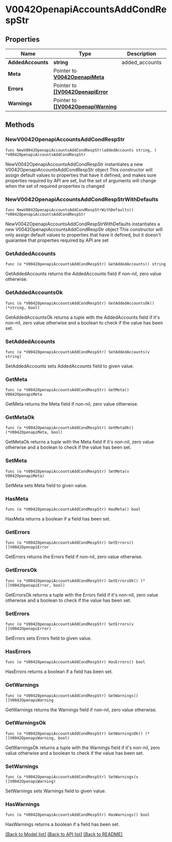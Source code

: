 # V0042OpenapiAccountsAddCondRespStr

## Properties

Name | Type | Description | Notes
------------ | ------------- | ------------- | -------------
**AddedAccounts** | **string** | added_accounts | 
**Meta** | Pointer to [**V0042OpenapiMeta**](V0042OpenapiMeta.md) |  | [optional] 
**Errors** | Pointer to [**[]V0042OpenapiError**](V0042OpenapiError.md) |  | [optional] 
**Warnings** | Pointer to [**[]V0042OpenapiWarning**](V0042OpenapiWarning.md) |  | [optional] 

## Methods

### NewV0042OpenapiAccountsAddCondRespStr

`func NewV0042OpenapiAccountsAddCondRespStr(addedAccounts string, ) *V0042OpenapiAccountsAddCondRespStr`

NewV0042OpenapiAccountsAddCondRespStr instantiates a new V0042OpenapiAccountsAddCondRespStr object
This constructor will assign default values to properties that have it defined,
and makes sure properties required by API are set, but the set of arguments
will change when the set of required properties is changed

### NewV0042OpenapiAccountsAddCondRespStrWithDefaults

`func NewV0042OpenapiAccountsAddCondRespStrWithDefaults() *V0042OpenapiAccountsAddCondRespStr`

NewV0042OpenapiAccountsAddCondRespStrWithDefaults instantiates a new V0042OpenapiAccountsAddCondRespStr object
This constructor will only assign default values to properties that have it defined,
but it doesn't guarantee that properties required by API are set

### GetAddedAccounts

`func (o *V0042OpenapiAccountsAddCondRespStr) GetAddedAccounts() string`

GetAddedAccounts returns the AddedAccounts field if non-nil, zero value otherwise.

### GetAddedAccountsOk

`func (o *V0042OpenapiAccountsAddCondRespStr) GetAddedAccountsOk() (*string, bool)`

GetAddedAccountsOk returns a tuple with the AddedAccounts field if it's non-nil, zero value otherwise
and a boolean to check if the value has been set.

### SetAddedAccounts

`func (o *V0042OpenapiAccountsAddCondRespStr) SetAddedAccounts(v string)`

SetAddedAccounts sets AddedAccounts field to given value.


### GetMeta

`func (o *V0042OpenapiAccountsAddCondRespStr) GetMeta() V0042OpenapiMeta`

GetMeta returns the Meta field if non-nil, zero value otherwise.

### GetMetaOk

`func (o *V0042OpenapiAccountsAddCondRespStr) GetMetaOk() (*V0042OpenapiMeta, bool)`

GetMetaOk returns a tuple with the Meta field if it's non-nil, zero value otherwise
and a boolean to check if the value has been set.

### SetMeta

`func (o *V0042OpenapiAccountsAddCondRespStr) SetMeta(v V0042OpenapiMeta)`

SetMeta sets Meta field to given value.

### HasMeta

`func (o *V0042OpenapiAccountsAddCondRespStr) HasMeta() bool`

HasMeta returns a boolean if a field has been set.

### GetErrors

`func (o *V0042OpenapiAccountsAddCondRespStr) GetErrors() []V0042OpenapiError`

GetErrors returns the Errors field if non-nil, zero value otherwise.

### GetErrorsOk

`func (o *V0042OpenapiAccountsAddCondRespStr) GetErrorsOk() (*[]V0042OpenapiError, bool)`

GetErrorsOk returns a tuple with the Errors field if it's non-nil, zero value otherwise
and a boolean to check if the value has been set.

### SetErrors

`func (o *V0042OpenapiAccountsAddCondRespStr) SetErrors(v []V0042OpenapiError)`

SetErrors sets Errors field to given value.

### HasErrors

`func (o *V0042OpenapiAccountsAddCondRespStr) HasErrors() bool`

HasErrors returns a boolean if a field has been set.

### GetWarnings

`func (o *V0042OpenapiAccountsAddCondRespStr) GetWarnings() []V0042OpenapiWarning`

GetWarnings returns the Warnings field if non-nil, zero value otherwise.

### GetWarningsOk

`func (o *V0042OpenapiAccountsAddCondRespStr) GetWarningsOk() (*[]V0042OpenapiWarning, bool)`

GetWarningsOk returns a tuple with the Warnings field if it's non-nil, zero value otherwise
and a boolean to check if the value has been set.

### SetWarnings

`func (o *V0042OpenapiAccountsAddCondRespStr) SetWarnings(v []V0042OpenapiWarning)`

SetWarnings sets Warnings field to given value.

### HasWarnings

`func (o *V0042OpenapiAccountsAddCondRespStr) HasWarnings() bool`

HasWarnings returns a boolean if a field has been set.


[[Back to Model list]](../README.md#documentation-for-models) [[Back to API list]](../README.md#documentation-for-api-endpoints) [[Back to README]](../README.md)


